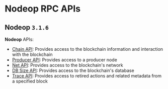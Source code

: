 # Nodeop RPC APIs

## Nodeop `3.1.6`

**Nodeop** APIs:

- [Chain API](/docs/api-reference/chain-api): Provides access to the blockchain information and interaction with the blockchain
- [Producer API](/docs/api-reference/producer-api/): Provides access to a producer node
- [Net API](/docs/api-reference/net-api/): Provides access to the blockchain's network
- [DB Size API](/docs/api-reference/db-size-api/): Provides access to the blockchain's database
- [Trace API](/docs/api-reference/trace-api): Provides access to retired actions and related metadata from a specified block
